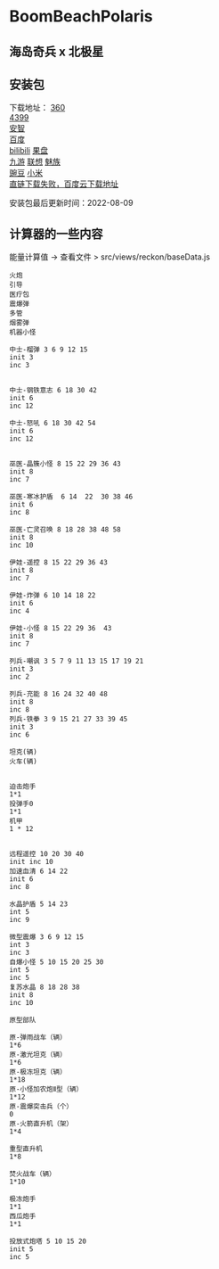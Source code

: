 # BoomBeachPolaris  
## 海岛奇兵 x 北极星


## 安装包
下载地址：
[360](https://files.catbox.moe/oa625a.apk)  
[4399](https://files.catbox.moe/fn0y47.apk)  
[安智](https://files.catbox.moe/81jj9t.apk)  
[百度](https://files.catbox.moe/9h4v0l.apk)  
[bilibili](https://files.catbox.moe/veeehj.apk)
[果盘](https://files.catbox.moe/f1j93y.apk)  
[九游](https://files.catbox.moe/kg7hej.apk)
[联想](https://files.catbox.moe/exiix5.apk)
[魅族](https://files.catbox.moe/w4gusn.apk)  
[豌豆](https://files.catbox.moe/pexwn6.apk)
[小米](https://files.catbox.moe/nf7nhw.apk)  
[直链下载失败，百度云下载地址](https://pan.baidu.com/s/1Fp7oNXPWkY4XbtI8AelFQw?pwd=ikun)

安装包最后更新时间：2022-08-09

## 计算器的一些内容

能量计算值 -> 查看文件 >  src/views/reckon/baseData.js

```
火炮
引导
医疗包
震爆弹
多管
烟雾弹
机器小怪

中士-榴弹 3 6 9 12 15
init 3
inc 3


中士-钢铁意志 6 18 30 42
init 6
inc 12

中士-怒吼 6 18 30 42 54
init 6
inc 12


巫医-晶簇小怪 8 15 22 29 36 43
init 8
inc 7

巫医-寒冰护盾  6 14  22  30 38 46          
init 6
inc 8

巫医-亡灵召唤 8 18 28 38 48 58
init 8
inc 10

伊娃-遥控 8 15 22 29 36 43
init 8
inc 7

伊娃-炸弹 6 10 14 18 22
init 6
inc 4

伊娃-小怪 8 15 22 29 36  43
init 8
inc 7

列兵-嘲讽 3 5 7 9 11 13 15 17 19 21
init 3
inc 2

列兵-充能 8 16 24 32 40 48
init 8
inc 8
列兵-铁拳 3 9 15 21 27 33 39 45
init 3
inc 6

坦克(辆)
火车(辆)


迫击炮手
1*1
投弹手0
1*1
机甲
1 * 12


远程遥控 10 20 30 40
init inc 10
加速血清 6 14 22
init 6
inc 8

水晶护盾 5 14 23
int 5
inc 9

微型震爆 3 6 9 12 15
int 3
inc 3
自爆小怪 5 10 15 20 25 30
int 5
inc 5
复苏水晶 8 18 28 38
init 8
inc 10

原型部队

原-弹雨战车（辆）
1*6
原-激光坦克（辆）
1*6
原-极冻坦克（辆）
1*18
原-小怪加农炮Ⅱ型（辆）
1*12
原-震爆突击兵（个）
0
原-火箭直升机（架）
1*4

重型直升机
1*8

焚火战车（辆）
1*10

极冻炮手
1*1
西瓜炮手
1*1

投放式炮塔 5 10 15 20
init 5
inc 5

```



